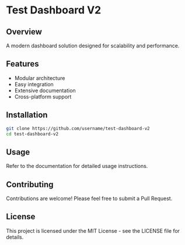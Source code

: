 # Test Dashboard V2

## Overview
A modern dashboard solution designed for scalability and performance.

## Features
- Modular architecture
- Easy integration
- Extensive documentation
- Cross-platform support

## Installation
```bash
git clone https://github.com/username/test-dashboard-v2
cd test-dashboard-v2
```

## Usage
Refer to the documentation for detailed usage instructions.

## Contributing
Contributions are welcome! Please feel free to submit a Pull Request.

## License
This project is licensed under the MIT License - see the LICENSE file for details.